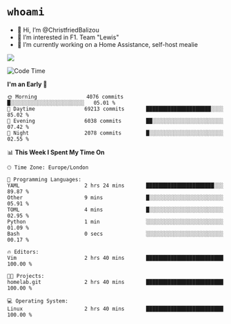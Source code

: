 # `whoami`

- 👋 Hi, I’m @ChristfriedBalizou
- 👀 I’m interested in F1. Team "Lewis"
- 🌱 I’m currently working on a Home Assistance, self-host mealie
<!--
- 💞️ I’m looking to collaborate on
- 📫 How to reach me /dev/stdin
-->


![](https://github-readme-stats.vercel.app/api?username=Christfriedbalizou&show_icons=true&hide_title=true&theme=solarized-dark&count_private=true&hide=stars)
<!-- 
  ![](https://github-readme-stats.vercel.app/api/top-langs/?username=Christfriedbalizou&show_icons=true&hide_title=true&theme=solarized-dark&layout=compact&show_icons=true&count_private=false)
-->


<!--START_SECTION:waka-->
![Code Time](http://img.shields.io/badge/Code%20Time-46%20hrs%2013%20mins-blue)

**I'm an Early 🐤** 

```text
🌞 Morning                4076 commits        █░░░░░░░░░░░░░░░░░░░░░░░░   05.01 % 
🌆 Daytime                69213 commits       █████████████████████░░░░   85.02 % 
🌃 Evening                6038 commits        ██░░░░░░░░░░░░░░░░░░░░░░░   07.42 % 
🌙 Night                  2078 commits        █░░░░░░░░░░░░░░░░░░░░░░░░   02.55 % 
```


📊 **This Week I Spent My Time On** 

```text
🕑︎ Time Zone: Europe/London

💬 Programming Languages: 
YAML                     2 hrs 24 mins       ██████████████████████░░░   89.87 % 
Other                    9 mins              █░░░░░░░░░░░░░░░░░░░░░░░░   05.91 % 
TOML                     4 mins              █░░░░░░░░░░░░░░░░░░░░░░░░   02.95 % 
Python                   1 min               ░░░░░░░░░░░░░░░░░░░░░░░░░   01.09 % 
Bash                     0 secs              ░░░░░░░░░░░░░░░░░░░░░░░░░   00.17 % 

🔥 Editors: 
Vim                      2 hrs 40 mins       █████████████████████████   100.00 % 

🐱‍💻 Projects: 
homelab.git              2 hrs 40 mins       █████████████████████████   100.00 % 

💻 Operating System: 
Linux                    2 hrs 40 mins       █████████████████████████   100.00 % 
```


<!--END_SECTION:waka-->


<!---
ChristfriedBalizou/ChristfriedBalizou is a ✨ special ✨ repository because its `README.md` (this file) appears on your GitHub profile.
You can click the Preview link to take a look at your changes.
--->
